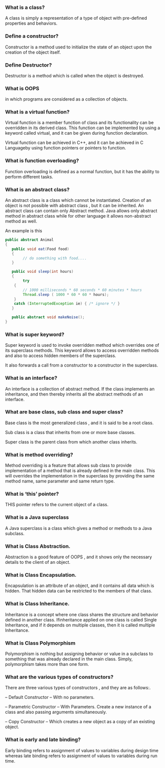### What is a class?

A class is simply a representation of a type of object with pre-defined properties and behaviors.

### Define a constructor?

Constructor is a method used to initialize the state of an object upon the creation of the object itself.

### Define Destructor?

Destructor is a method which is called when the object is destroyed.

### What is OOPS

in which programs are considered as a collection of objects.

### What is a virtual function?

Virtual function is a member function of class and its functionality can be overridden in its derived class. This function can be implemented by using a keyword called virtual, and it can be given during function declaration.

Virtual function can be achieved in C++, and it can be achieved in C Languageby using function pointers or pointers to function.

### What is function overloading?

Function overloading is defined as a normal function, but it has the ability to perform different tasks.

### What is an abstract class?

An abstract class is a class which cannot be instantiated. Creation of an object is not possible with abstract class , but it can be inherited. An abstract class can contain only Abstract method. Java allows only abstract method in abstract class while for other language it allows non-abstract method as well.

An example is this 

```java
public abstract Animal
{
   public void eat(Food food)
   {
        // do something with food.... 
   }

   public void sleep(int hours)
   {
        try
    {
        // 1000 milliseconds * 60 seconds * 60 minutes * hours
        Thread.sleep ( 1000 * 60 * 60 * hours);
    }
    catch (InterruptedException ie) { /* ignore */ } 
   }

   public abstract void makeNoise();
}
```

### What is super keyword?

Super keyword is used to invoke overridden method which overrides one of its superclass methods. This keyword allows to access overridden methods and also to access hidden members of the superclass.

It also forwards a call from a constructor to a constructor in the superclass.

### What is an interface?

An interface is a collection of abstract method. If the class implements an inheritance, and then thereby inherits all the abstract methods of an interface.

### What are base class, sub class and super class?

Base class is the most generalized class , and it is said to be a root class.

Sub class is a class that inherits from one or more base classes.

Super class is the parent class from which another class inherits.

### What is method overriding?

Method overriding is a feature that allows sub class to provide implementation of a method that is already defined in the main class. This will overrides the implementation in the superclass by providing the same method name, same parameter and same return type.

### What is ‘this’ pointer?

THIS pointer refers to the current object of a class. 

### What is a Java superclass

A Java superclass is a class which gives a method or methods to a Java subclass.

### What is Class Abstraction.

Abstraction is a good feature of OOPS , and it shows only the necessary details to the client of an object. 

### What is Class Encapsulation.

Encapsulation is an attribute of an object, and it contains all data which is hidden. That hidden data can be restricted to the members of that class.

### What is Class Inheritance.

Inheritance is a concept where one class shares the structure and behavior defined in another class. Ifinheritance applied on one class is called Single Inheritance, and if it depends on multiple classes, then it is called multiple Inheritance.

### What is Class Polymorphism

Polymorphism is nothing but assigning behavior or value in a subclass to something that was already declared in the main class. Simply, polymorphism takes more than one form.

### What are the various types of constructors?

There are three various types of constructors , and they are as follows:.

–  Default Constructor – With no parameters.

–  Parametric Constructor – With Parameters. Create a new instance of a class and also passing arguments simultaneously.

–  Copy Constructor – Which creates a new object as a copy of an existing object.

### What is early and late binding?

Early binding refers to assignment of values to variables during design time whereas late binding refers to assignment of values to variables during run time.